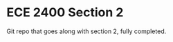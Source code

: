 
ECE 2400 Section 2
==========================================================================

Git repo that goes along with section 2, fully completed.
